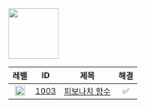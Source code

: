 <img src='https://static.solved.ac/class/c3.svg' height='100px' />

|레벨|ID|제목|해결|
|:-:|:-:|:-:|:-:|
|<img src='https://static.solved.ac/tier_small/8.svg' height='20px' align='center' />|<a href='./1003.py'>1003</a>|<a href='https://www.acmicpc.net/problem/1003'>피보나치 함수</a>|✅|

